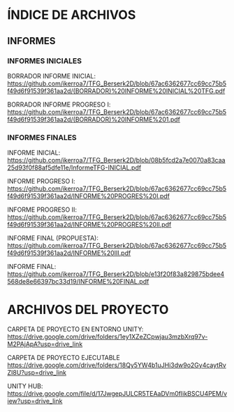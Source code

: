 # ÍNDICE DE ARCHIVOS 

## INFORMES
### INFORMES INICIALES 

BORRADOR INFORME INICIAL: https://github.com/ikerroa7/TFG_Berserk2D/blob/67ac6362677cc69cc75b5f49d6f91539f361aa2d/(BORRADOR)%20INFORME%20INICIAL%20TFG.pdf

BORRADOR INFORME PROGRESO I: https://github.com/ikerroa7/TFG_Berserk2D/blob/67ac6362677cc69cc75b5f49d6f91539f361aa2d/(BORRADOR)%20INFORME%201.pdf



### INFORMES FINALES

INFORME INICIAL: https://github.com/ikerroa7/TFG_Berserk2D/blob/08b5fcd2a7e0070a83caa25d93f0f88af5dfe11e/InformeTFG-INICIAL.pdf

INFORME PROGRESO I: https://github.com/ikerroa7/TFG_Berserk2D/blob/67ac6362677cc69cc75b5f49d6f91539f361aa2d/INFORME%20PROGRES%20I.pdf

INFORME PROGRESO II: https://github.com/ikerroa7/TFG_Berserk2D/blob/67ac6362677cc69cc75b5f49d6f91539f361aa2d/INFORME%20PROGRES%20II.pdf

INFORME FINAL (PROPUESTA): https://github.com/ikerroa7/TFG_Berserk2D/blob/67ac6362677cc69cc75b5f49d6f91539f361aa2d/INFORME%20III.pdf

INFORME FINAL: https://github.com/ikerroa7/TFG_Berserk2D/blob/e13f20f83a829875bdee4568de8e66397bc33d19/INFORME%20FINAL.pdf


# ARCHIVOS DEL PROYECTO

CARPETA DE PROYECTO EN ENTORNO UNITY: https://drive.google.com/drive/folders/1ey1XZeZCpwjau3mzbXrq97v-M2PAjApA?usp=drive_link

CARPETA DE PROYECTO EJECUTABLE https://drive.google.com/drive/folders/18Qy5YW4b1uJHi3dw9o2Gy4caytRvZI8U?usp=drive_link

UNITY HUB: https://drive.google.com/file/d/17JwgepJULCR5TEAaDVm0fIikBSCU4PEM/view?usp=drive_link
